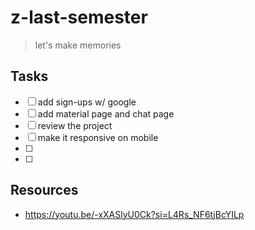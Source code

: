 # z-last-semester

> let's make memories

## Tasks

- [ ] add sign-ups w/ google
- [ ] add material page and chat page
- [ ] review the project
- [ ] make it responsive on mobile
- [ ]
- [ ]

## Resources

- https://youtu.be/-xXASlyU0Ck?si=L4Rs_NF6tjBcYILp
